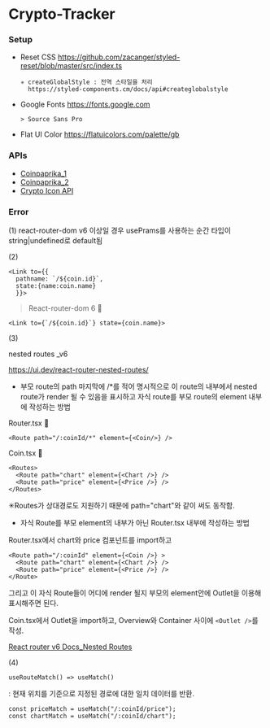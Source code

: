 # Crypto-Tracker

### **Setup**

- Reset CSS
  https://github.com/zacanger/styled-reset/blob/master/src/index.ts

      ✳ createGlobalStyle : 전역 스타일을 처리
        https://styled-components.cm/docs/api#createglobalstyle

- Google Fonts
  https://fonts.google.com

      > Source Sans Pro

- Flat UI Color
  https://flatuicolors.com/palette/gb

### **APIs**

- [Coinpaprika_1]("https://api.coinpaprika.com/v1/coins)
- [Coinpaprika_2]("https://api.coinpaprika.com/v1/tickers")
- [Crypto Icon API]("https://coinicons-api.vercel.app/")

### **Error**

(1)
react-router-dom v6 이상일 경우 usePrams를 사용하는 순간 타입이 string|undefined로 default됨

(2)

```
<Link to={{
  pathname: `/${coin.id}`,
  state:{name:coin.name}
  }}>
```

> React-router-dom 6 🔻

```
<Link to={`/${coin.id}`} state={coin.name}>
```

(3)

nested routes \_v6

https://ui.dev/react-router-nested-routes/

- 부모 route의 path 마지막에 /\*를 적어 명시적으로 이 route의 내부에서 nested route가 render 될 수 있음을 표시하고 자식 route를 부모 route의 element 내부에 작성하는 방법

Router.tsx 🔻

```
<Route path="/:coinId/*" element={<Coin/>} />
```

Coin.tsx 🔻

```
<Routes>
  <Route path="chart" element={<Chart />} />
  <Route path="price" element={<Price />} />
</Routes>
```

✳Routes가 상대경로도 지원하기 때문에 path="chart"와 같이 써도 동작함.

- 자식 Route를 부모 element의 내부가 아닌 Router.tsx 내부에 작성하는 방법

Router.tsx에서
chart와 price 컴포넌트를 import하고

```
<Route path="/:coinId" element={<Coin />} >
  <Route path="chart" element={<Chart />} />
  <Route path="price" element={<Price />} />
</Route>
```

그리고 이 자식 Route들이 어디에 render 될지 부모의 element안에 Outlet을 이용해 표시해주면 된다.

Coin.tsx에서 Outlet을 import하고,
Overview와 Container 사이에 `<Outlet />`를 작성.

[React router v6 Docs_Nested Routes]("https://reactrouter.com/docs/en/v6/getting-started/overview")

(4)

```
useRouteMatch() => useMatch()
```

: 현재 위치를 기준으로 지정된 경로에 대한 일치 데이터를 반환.

```
const priceMatch = useMatch("/:coinId/price");
const chartMatch = useMatch("/:coinId/chart");
```
